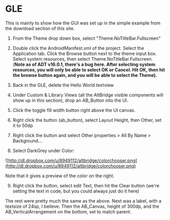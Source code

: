 # GLE #

This is mainly to show how the GUI was set up in the simple example from the download section of this site.

1. From the Theme drop down box, select "Theme.NoTitleBar.Fullscreen"

2. Double click the AndroidManifest.xml of the project. Select the Application tab. Click the Browse button next to the theme input box. Select system resources, then select Theme.NoTitleBar.Fullscreen. (**Note as of ADT v16.0.1, there's a bug here. After selecting system resources, you will only be able to select OK or Cancel. Hit OK, then hit the browse button again, and you will be able to select the Theme).**

3. Back in the GLE, delete the Hello World textview

4. Under Custom & Library Views (all the AltBridge visible components will show up in this section), drop an AB\_Button into the UI.

5. Click the toggle fill width button right above the UI canvas.

6. Right click the button (ab\_button), select Layout Height, then Other, set it to 50dp

7. Right click the button and select Other properties > All By Name > Background...

8. Select DarkGrey under Color:

![http://dl.dropbox.com/u/8949112/altbridge/colorchooser.png](http://dl.dropbox.com/u/8949112/altbridge/colorchooser.png)

Note that it gives a preview of the color on the right.


9. Right click the button, select edit Text, then hit the Clear button (we're setting the text in code, but you could always just do it here)

The rest were pretty much the same as the above. Next was a label, with a textsize of 24sp, I believe. Then the AB\_Canvas, height of 300dp, and the AB\_VerticalArrangement on the bottom, set to match parent.